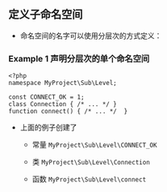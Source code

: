 ## 定义子命名空间
* 命名空间的名字可以使用分层次的方式定义：

### Example 1 声明分层次的单个命名空间
```
<?php
namespace MyProject\Sub\Level;

const CONNECT_OK = 1;
class Connection { /* ... */ }
function connect() { /* ... */  }
```

* 上面的例子创建了
    * 常量 `MyProject\Sub\Level\CONNECT_OK`

    * 类 `MyProject\Sub\Level\Connection`

    * 函数 `MyProject\Sub\Level\connect`
